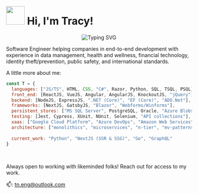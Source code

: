 
<div align="left">
<h1><img src="https://media.giphy.com/media/yYOhkHy4eO6jhlfcBM/giphy.gif" width="50"> Hi, I'm Tracy!</h1>

<p align="center">
   <img src="https://readme-typing-svg.demolab.com?font=Fira+Code&pause=1000&color=FFFFFF&random=false&width=435&lines=7%2B+years+of+software+experience;Cross+functional+full-stack+dev;Learning+with+intentional+abandon" alt="Typing SVG" />
</p>

<p>Software Engineer helping companies in end-to-end development with experience in data management, health and wellness, financial technology, identity theft/prevention, public safety, and international standards. </p>

<p>A little more about me:  </p>
</div>

```javascript
const T = {
  languages: ["JS/TS", HTML, CSS, "C#", Razor, Python, SQL, TSQL, PSQL],
  front_end: [ReactJS, VueJS, Angular, AngularJS, KnockoutJS, "jQuery"],
  backend: [NodeJS, ExpressJS, ".NET (Core)", "EF (Core)", "ADO.Net"],
  frameworks: [NextJS, GatsbyJS, "Blazor", "Webforms/Winforms"],
  persistent_stores: ["MS SQL Server", PostgreSQL, Oracle, "Azure Blobs", "AWS S3"],
  testing: [Jest, Cypress, XUnit, NUnit, Selenium, "API collections"],
  xaas: ["Google Cloud Platform", "Azure DevOps", "Amazon Web Services", "Terraform", "Docker/K8s", "more.."],
  architecture: ["monolithics", "microservices", "n-tier", "mv-patterns", "more.."],
  
  current_work: "Python", "NextJS (SSR & SSG)", "Go", "GraphQL"
}
```

<br/>


<p>Always open to working with likeminded folks! Reach out for access to my work.</p>

📫: <a href="mailto:tn.eng@outlook.com">tn.eng@outlook.com</a>

